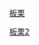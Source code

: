 [door]: https://c.runoob.com/codedemo/3391
[door2]: https://yq.aliyun.com/wenji/386
[板栗][door]

[板栗2][door2]